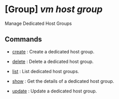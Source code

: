 # [Group] _vm host group_

Manage Dedicated Host Groups

## Commands

- [create](/Commands/vm/host/group/_create.md)
: Create a dedicated host group.

- [delete](/Commands/vm/host/group/_delete.md)
: Delete a dedicated host group.

- [list](/Commands/vm/host/group/_list.md)
: List dedicated host groups.

- [show](/Commands/vm/host/group/_show.md)
: Get the details of a dedicated host group.

- [update](/Commands/vm/host/group/_update.md)
: Update a dedicated host group.
